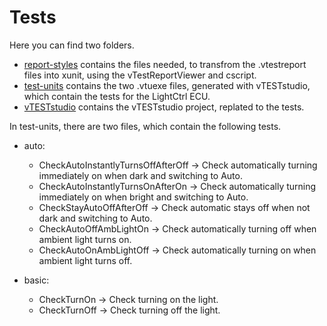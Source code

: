 # Tests

Here you can find two folders.

* [report-styles](/report-styles) contains the files needed, to transfrom the .vtestreport files into xunit, using the vTestReportViewer and cscript.
* [test-units](/test-units) contains the two .vtuexe files, generated with vTESTstudio, which contain the tests for the LightCtrl ECU.
* [vTESTstudio](/vTESTstudio) contains the vTESTstudio project, replated to the tests.

In test-units, there are two files, which contain the following tests.

- auto:
    - CheckAutoInstantlyTurnsOffAfterOff -> Check automatically turning immediately on when dark and switching to Auto.
    - CheckAutoInstantlyTurnsOnAfterOn -> Check automatically turning immediately on when bright and switching to Auto.
    - CheckStayAutoOffAfterOff -> Check automatic stays off when not dark and switching to Auto.
    - CheckAutoOffAmbLightOn -> Check automatically turning off when ambient light turns on.
    - CheckAutoOnAmbLightOff -> Check automatically turning on when ambient light turns off.

- basic:
    - CheckTurnOn -> Check turning on the light.
    - CheckTurnOff -> Check turning off the light.
